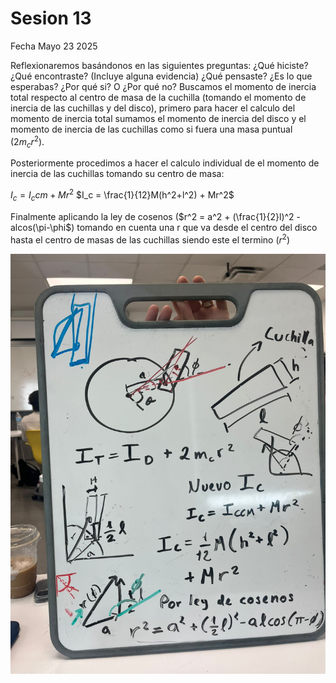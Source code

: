 # Sesion 13
Fecha 
Mayo 23 2025

Reflexionaremos basándonos en las siguientes preguntas: 
¿Qué hiciste? ¿Qué encontraste? (Incluye alguna evidencia) ¿Qué pensaste? 
¿Es lo que esperabas? ¿Por qué si? O ¿Por qué no?
Buscamos el momento de inercia total respecto al centro de masa de la cuchilla (tomando el momento de inercia de las cuchillas y del disco), primero para hacer el calculo del momento de inercia total sumamos el momento de inercia del disco y el momento de inercia de las cuchillas como si fuera una masa puntual ($2m_cr^2$). 

Posteriormente procedimos a hacer el calculo individual de el momento de inercia de las cuchillas tomando su centro de masa:

$I_c = I_ccm + Mr^2$
$I_c = \frac{1}{12}M(h^2+l^2) + Mr^2$

Finalmente aplicando la ley de cosenos ($r^2 = a^2 + (\frac{1}{2}l)^2 - alcos(\pi-\phi$) tomando en cuenta una r que va desde el centro del disco hasta el centro de masas de las cuchillas siendo este el termino ($r^2$)

![foto](https://github.com/Vizuet775/Reto-determin-sticos/blob/main/Bitacora/Fotos/23Mayo2025.jpeg)
